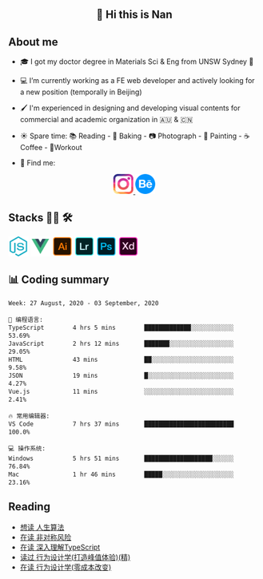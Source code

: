 <h2 align="center">👋 Hi this is Nan</h2>

## About me

- 🎓 I got my doctor degree in Materials Sci & Eng from UNSW Sydney :koala:

- :computer: I’m currently working as a FE web developer and actively looking for a new position (temporally in Beijing)

- :paintbrush: I'm experienced in designing and developing visual contents for commercial and academic organization in :australia: & :cn:

- :sunny: Spare time: :books: Reading - :bread: Baking - :camera: Photograph - :art: Painting - :coffee: Coffee - 💪Workout

- 💬 Find me:
<div align="center">
<a href="https://www.instagram.com/divetothesea/">

<img src="https://raw.githubusercontent.com/southchen/southchen/master/assets/instagram.svg" height="40em"  alt="divetothesea instagram"/>
</a>
<a href="https://www.behance.net/southchen">
<img src="https://raw.githubusercontent.com/southchen/southchen/master/assets/Behance.svg" height="40em"  alt="behance"/>
</a>
</div>

## Stacks 👨‍💻 🛠

<p align='left'>
<div style="display:inline-block">
<img src="https://raw.githubusercontent.com/southchen/southchen/master/assets/JavaScript.svg" height="40em"  alt="javascript"/>
<img src="https://raw.githubusercontent.com/southchen/southchen/master/assets/Vue.svg" height="40em"  alt="vue"/>
<img src="https://raw.githubusercontent.com/southchen/southchen/master/assets/Adobe Ai.svg" height="40em"  alt="adobe ai"/>
<img src="https://raw.githubusercontent.com/southchen/southchen/master/assets/Adobe Lr.svg" height="40em"  alt="adobe lr"/>
<img src="https://raw.githubusercontent.com/southchen/southchen/master/assets/Adobe Ps.svg" height="40em"  alt="adobe Ps"/>
<img src="https://raw.githubusercontent.com/southchen/southchen/master/assets/Adobe Xd.svg" height="40em"  alt="adobe Xd"/>
</div>
</p>

## 📊 Coding summary

<!--START_SECTION:waka-->
```text
Week: 27 August, 2020 - 03 September, 2020

💬 编程语言: 
TypeScript        4 hrs 5 mins        █████████████░░░░░░░░░░░░   53.69% 
JavaScript        2 hrs 12 mins       ███████░░░░░░░░░░░░░░░░░░   29.05% 
HTML              43 mins             ██░░░░░░░░░░░░░░░░░░░░░░░   9.58% 
JSON              19 mins             █░░░░░░░░░░░░░░░░░░░░░░░░   4.27% 
Vue.js            11 mins             ░░░░░░░░░░░░░░░░░░░░░░░░░   2.41%

🔥 常用编辑器: 
VS Code           7 hrs 37 mins       █████████████████████████   100.0%

💻 操作系统: 
Windows           5 hrs 51 mins       ███████████████████░░░░░░   76.84% 
Mac               1 hr 46 mins        █████░░░░░░░░░░░░░░░░░░░░   23.16%

```


<!--END_SECTION:waka-->

## Reading

<!-- DOUBAN-ACTIVITIES:START -->
- [想读 人生算法](https://www.douban.com/doubanapp/dispatch?uri=/status/3093399955/)
- [在读 非对称风险](https://www.douban.com/doubanapp/dispatch?uri=/status/3092709473/)
- [在读 深入理解TypeScript](https://www.douban.com/doubanapp/dispatch?uri=/status/3092709384/)
- [读过 行为设计学(打造峰值体验)(精)](https://www.douban.com/doubanapp/dispatch?uri=/status/3089552571/)
- [在读 行为设计学(零成本改变)](https://www.douban.com/doubanapp/dispatch?uri=/status/3089552375/)
<!-- DOUBAN-ACTIVITIES:END -->
